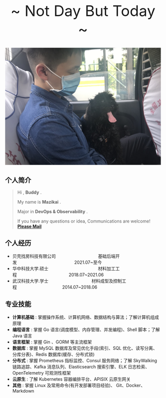 # 


<br />
<div align='center' ><font size='70'>~ Not Day But Today ~</font></div>
<br />

![拍摄于宜昌](/images/mazikai002.png "2020年拍摄于宜昌")

## 个人简介
>
> Hi , **Buddy** .
> 
> My name is **Mazikai** .
>
> Major in **DevOps & Observability** .
> 
> If you have any questions or idea, Communications are welcome!&emsp;[**Please Mail**](http://mazikai002@gmail.com)

## 个人经历

* 贝壳找房科技有限公司&emsp;&emsp;&emsp;&emsp;&emsp;&emsp;&emsp;&emsp;&emsp;&ensp; 基础后端开发&emsp;&emsp;&emsp;&emsp;&emsp;&emsp;&emsp;&emsp;&emsp;&emsp;&emsp;&emsp;&emsp; 2021.07~至今
* 华中科技大学.硕士&emsp;&emsp;&emsp;&emsp;&emsp;&emsp;&emsp;&emsp;&emsp;&emsp;&emsp;&ensp;材料加工工程&emsp;&emsp;&emsp;&emsp;&emsp;&emsp;&emsp;&emsp;&emsp;&emsp;&emsp;&emsp;2018.07~2021.06
* 武汉科技大学.学士&emsp;&emsp;&emsp;&emsp;&emsp;&emsp;&emsp;&emsp;&emsp;&emsp;材料成型及控制工程&emsp;&emsp;&emsp;&emsp;&emsp;&emsp;&emsp;&emsp;&emsp;&emsp;&ensp;2014.07~2018.06

## 专业技能

- **计算机基础** : 掌握操作系统、计算机网络、数据结构与算法；了解计算机组成原理
- **编程语言** : 掌握 Go 语言(调度模型、内存管理、并发编程)、Shell 脚本；了解 Java 语言
- **语言框架** : 掌握 Gin 、GORM 等主流框架
- **数据库** : 掌握 MySQL 数据库及常见优化手段(索引、SQL 优化、读写分离、分库分表)、Redis 数据库(缓存、分布式锁)
- **分布式** : 掌握 Prometheus 指标监控、Consul 服务网络；了解 SkyWalking 链路追踪、Kafka 消息队列、Elasticsearch 搜索引擎、ELK 日志检索、OpenTelemetry 可观测性框架
- **云原生** : 了解 Kubernetes 容器编排平台、APISIX 云原生网关
- **其他** : 掌握 Linux 及常用命令(有开发部署项目经验)、 Git、Docker、Markdown

